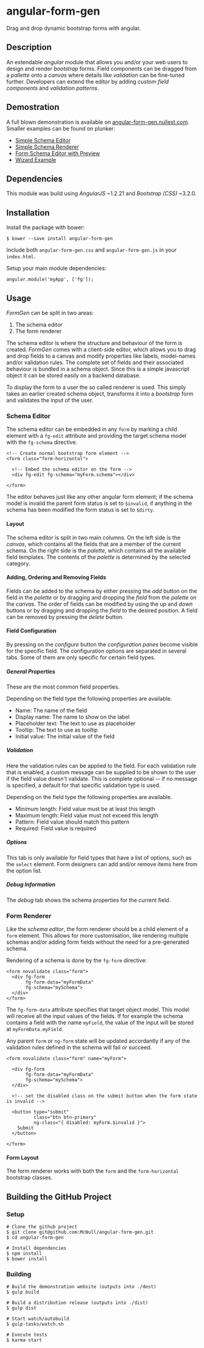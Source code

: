 # angular-form-gen

Drag and drop dynamic bootstrap forms with angular.

## Description

An extendable _angular_ module that allows you and/or your web users to design and render _bootstrap_ forms. 
Field components can be dragged from a _pallette_ onto a _canvas_ where details like _validation_ can be fine-tuned further.
Developers can extend the editor by adding _custom field components_ and _validation patterns_.

## Demostration

A full blown demonstration is available on [angular-form-gen.nullest.com](http://angular-form-gen.nullest.com/#!/demo). Smaller examples can be found on plunker:

* [Simple Schema Editor](http://plnkr.co/edit/sS7wXK?p=info)
* [Simple Schema Renderer](http://plnkr.co/edit/8d7TPg?p=info)
* [Form Schema Editor with Preview](http://plnkr.co/edit/8erjmp?p=info)
* [Wizard Example](http://plnkr.co/edit/RQO8cr)

## Dependencies

This module was build using _AngularJS_ ~1.2.21 and _Bootstrap (CSS)_ ~3.2.0.

## Installation

Install the package with bower:

```
$ bower --save install angular-form-gen
```

Include both `angular-form-gen.css` and `angular-form-gen.js` in your `index.html`.

Setup your main module dependencies:

```
angular.module('myApp', ['fg']);
```

## Usage

_FormGen_ can be split in two areas:

1. The schema editor
2. The form renderer

The schema editor is where the structure and behaviour of the form is created. _FormGen_ comes with a client-side editor, which allows you to drag and drop fields to a canvas and modify properties like labels, model-names and/or validation rules. The complete set of fields and their associated behaviour is bundled in a schema object. Since this is a simple javascript object it can be stored easily on a backend database.

To display the form to a user the so called renderer is used. This simply takes an earlier created schema object, transforms it into a _bootstrap_ form and validates the input of the user.

### Schema Editor

The schema editor can be embedded in any `form` by marking a child element with a `fg-edit` attribute and providing the target schema model with the `fg-schema` directive.

```
<!-- Create normal bootstrap form element -->
<form class="form-horizontal">
  
  <!-- Embed the schema editor on the form -->
  <div fg-edit fg-schema="myForm.schema"></div>
  
</form>
```

The editor behaves just like any other angular form element; if the schema model is invalid the parent form status is set to `$invalid`, if anything in the schema has been modified the form status is set to `$dirty`.

#### Layout

The schema editor is split in two main columns. On the left side is the _canvas_, which contains all the fields that are a member of the current schema. On the right side is the _palette_, which contains all the available field templates. The contents of the _palette_ is determined by the selected category.

#### Adding, Ordering and Removing Fields

Fields can be added to the schema by either pressing the _add_ button on the field in the _palette_ or by dragging and dropping the _field_ from the _palette_ on the _canvas_. The order of fields can be modified by using the _up_ and _down_ buttons or by dragging and dropping the _field_ to the desired position. A field can be removed by pressing the _delete_ button.

#### Field Configuration

By pressing on the _configure_ button the _configuration panes_ become visible for the specific field. The configuration options are separated in several tabs. Some of them are only specific for certain field types.

##### General Properties

These are the most common field properties.

Depending on the field type the following properties are available.

* Name: The name of the field
* Display name: The name to show on the label
* Placeholder text: The text to use as placeholder
* Tooltip: The text to use as tooltip
* Initial value: The initial value of the field

##### Validation

Here the validation rules can be applied to the field. For each validation rule that is enabled, a custom message can be supplied to be shown to the user if the field value doesn't validate. This is complete optional -- if no message is specified, a default for that specific validation type is used.

Depending on the field type the following properties are available.

* Minimum length: Field value must be at least this length
* Maximum length: Field value must not exceed this length
* Pattern: Field value should match this pattern
* Required: Field value is required

##### Options

This tab is only available for field types that have a list of options, such as the `select` element. Form designers can add and/or remove items here from the option list.

##### Debug Information

The _debug_ tab shows the schema properties for the current field.

### Form Renderer

Like the _schema editor_, the form renderer should be a child element of a `form` element. This allows for more customisation, like rendering multiple schemas and/or adding form fields without the need for a pre-generated schema.

Rendering of a schema is done by the `fg-form` directive:

```
<form novalidate class="form">
  <div fg-form
       fg-form-data="myFormData"
       fg-schema="mySchema">
  </div>
</form>
```

The `fg-form-data` attribute specifies that target object model. This model will receive all the input values of the fields. If for example the schema contains a field with the name `myField`, the value of the input will be stored at `myFormData.myField`.

Any parent `form` or `ng-form` state will be updated accordantly if any of the validation rules defined in the schema will fail or succeed.

```
<form novalidate class="form" name="myForm">
  
  <div fg-form
       fg-form-data="myFormData"
       fg-schema="mySchema">
  </div>
  
  <!-- set the disabled class on the submit button when the form state is invalid -->
  
  <button type="submit"
          class="btn btn-primary"
          ng-class="{ disabled: myForm.$invalid }">
    Submit
  </button>
  
</form>
```

#### Form Layout

The form renderer works with both the `form` and the `form-horizontal` bootstrap classes.

## Building the GitHub Project

### Setup

```
# Clone the github project
$ git clone git@github.com:McNull/angular-form-gen.git
$ cd angular-form-gen

# Install dependencies
$ npm install
$ bower install
```

### Building

```
# Build the demonstration website (outputs into ./dest)
$ gulp build

# Build a distribution release (outputs into ./dist)
$ gulp dist

# Start watch/autobuild
$ gulp-tasks/watch.sh

# Execute tests
$ karma start
```
